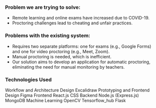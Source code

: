 ### Problem we are trying to solve:
- Remote learning and online exams have increased due to COVID-19.
- Proctoring challenges lead to cheating and unfair practices.

### Problems with the existing system:
- Requires two separate platforms: one for exams (e.g., Google Forms) and one for video proctoring (e.g., Meet, Zoom).
- Manual proctoring is needed, which is inefficient.
- Our solution aims to develop an application for automatic proctoring, eliminating the need for manual monitoring by teachers.


### Technologies Used

Workflow and Architecture Design
Excalidraw
Prototyping and Frontend Design
Figma
Frontend
React.js
CSS
Backend
Node.js (Express.js)
MongoDB
Machine Learning
OpenCV
Tensorflow_hub
Flask
